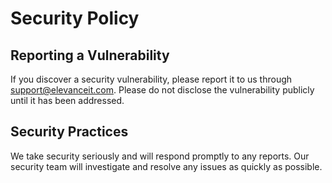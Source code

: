# Security Policy

## Reporting a Vulnerability

If you discover a security vulnerability, please report it to us through
[support@elevanceit.com](mailto:support@elevanceit.com). Please do not disclose the vulnerability publicly until it has
been addressed.

## Security Practices

We take security seriously and will respond promptly to any reports. Our security team will investigate and resolve any
issues as quickly as possible.
